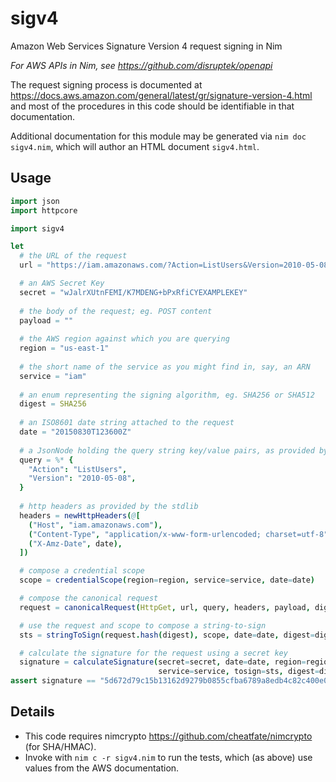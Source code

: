 # sigv4
Amazon Web Services Signature Version 4 request signing in Nim

_For AWS APIs in Nim, see https://github.com/disruptek/openapi_

The request signing process is documented at https://docs.aws.amazon.com/general/latest/gr/signature-version-4.html and most of the procedures in this code should be identifiable in that documentation.

Additional documentation for this module may be generated via `nim doc sigv4.nim`, which will author an HTML document `sigv4.html`.

## Usage

```nim
import json
import httpcore

import sigv4

let
  # the URL of the request
  url = "https://iam.amazonaws.com/?Action=ListUsers&Version=2010-05-08"

  # an AWS Secret Key
  secret = "wJalrXUtnFEMI/K7MDENG+bPxRfiCYEXAMPLEKEY"
  
  # the body of the request; eg. POST content
  payload = ""
  
  # the AWS region against which you are querying
  region = "us-east-1"
  
  # the short name of the service as you might find in, say, an ARN
  service = "iam"
  
  # an enum representing the signing algorithm, eg. SHA256 or SHA512
  digest = SHA256
  
  # an ISO8601 date string attached to the request
  date = "20150830T123600Z"
  
  # a JsonNode holding the query string key/value pairs, as provided by the stdlib
  query = %* {
    "Action": "ListUsers",
    "Version": "2010-05-08",
  }
  
  # http headers as provided by the stdlib
  headers = newHttpHeaders(@[
    ("Host", "iam.amazonaws.com"),
    ("Content-Type", "application/x-www-form-urlencoded; charset=utf-8"),
    ("X-Amz-Date", date),
  ])

  # compose a credential scope
  scope = credentialScope(region=region, service=service, date=date)

  # compose the canonical request
  request = canonicalRequest(HttpGet, url, query, headers, payload, digest=digest)

  # use the request and scope to compose a string-to-sign
  sts = stringToSign(request.hash(digest), scope, date=date, digest=digest)

  # calculate the signature for the request using a secret key
  signature = calculateSignature(secret=secret, date=date, region=region,
                                 service=service, tosign=sts, digest=digest)
assert signature == "5d672d79c15b13162d9279b0855cfba6789a8edb4c82c400e06b5924a6f2b5d7"
```

## Details
- This code requires nimcrypto https://github.com/cheatfate/nimcrypto (for SHA/HMAC).
- Invoke with `nim c -r sigv4.nim` to run the tests, which (as above) use values from the AWS documentation.
